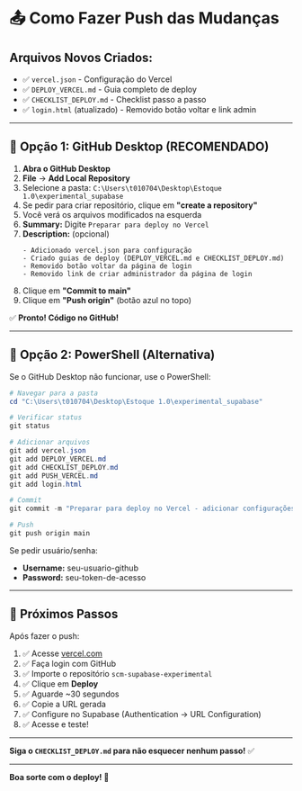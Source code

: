 # 📤 Como Fazer Push das Mudanças

## Arquivos Novos Criados:
- ✅ `vercel.json` - Configuração do Vercel
- ✅ `DEPLOY_VERCEL.md` - Guia completo de deploy
- ✅ `CHECKLIST_DEPLOY.md` - Checklist passo a passo
- ✅ `login.html` (atualizado) - Removido botão voltar e link admin

---

## 🔧 Opção 1: GitHub Desktop (RECOMENDADO)

1. **Abra o GitHub Desktop**
2. **File** → **Add Local Repository**
3. Selecione a pasta: `C:\Users\t010704\Desktop\Estoque 1.0\experimental_supabase`
4. Se pedir para criar repositório, clique em **"create a repository"**
5. Você verá os arquivos modificados na esquerda
6. **Summary:** Digite `Preparar para deploy no Vercel`
7. **Description:** (opcional)
   ```
   - Adicionado vercel.json para configuração
   - Criado guias de deploy (DEPLOY_VERCEL.md e CHECKLIST_DEPLOY.md)
   - Removido botão voltar da página de login
   - Removido link de criar administrador da página de login
   ```
8. Clique em **"Commit to main"**
9. Clique em **"Push origin"** (botão azul no topo)

✅ **Pronto! Código no GitHub!**

---

## 🔧 Opção 2: PowerShell (Alternativa)

Se o GitHub Desktop não funcionar, use o PowerShell:

```powershell
# Navegar para a pasta
cd "C:\Users\t010704\Desktop\Estoque 1.0\experimental_supabase"

# Verificar status
git status

# Adicionar arquivos
git add vercel.json
git add DEPLOY_VERCEL.md
git add CHECKLIST_DEPLOY.md
git add PUSH_VERCEL.md
git add login.html

# Commit
git commit -m "Preparar para deploy no Vercel - adicionar configurações e guias"

# Push
git push origin main
```

Se pedir usuário/senha:
- **Username:** seu-usuario-github
- **Password:** seu-token-de-acesso

---

## 🎯 Próximos Passos

Após fazer o push:

1. ✅ Acesse [vercel.com](https://vercel.com/)
2. ✅ Faça login com GitHub
3. ✅ Importe o repositório `scm-supabase-experimental`
4. ✅ Clique em **Deploy**
5. ✅ Aguarde ~30 segundos
6. ✅ Copie a URL gerada
7. ✅ Configure no Supabase (Authentication → URL Configuration)
8. ✅ Acesse e teste!

---

**Siga o `CHECKLIST_DEPLOY.md` para não esquecer nenhum passo!** ✅

---

**Boa sorte com o deploy! 🚀**

